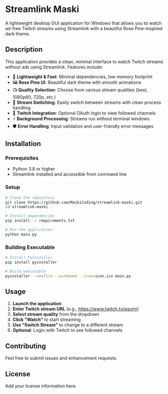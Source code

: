 # Streamlink Maski

A lightweight desktop GUI application for Windows that allows you to watch ad-free Twitch streams using Streamlink with a beautiful Rose Pine-inspired dark theme.

## Description

This application provides a clean, minimal interface to watch Twitch streams without ads using Streamlink. Features include:

- 🎯 **Lightweight & Fast**: Minimal dependencies, low memory footprint
- 🖼️ **Rose Pine UI**: Beautiful dark theme with smooth animations
- 📺 **Quality Selection**: Choose from various stream qualities (best, 1080p60, 720p, etc.)
- 🔄 **Stream Switching**: Easily switch between streams with clean process handling
- 🔐 **Twitch Integration**: Optional OAuth login to view followed channels
- ⚡ **Background Processing**: Streams run without terminal windows
- 🛡️ **Error Handling**: Input validation and user-friendly error messages

## Installation

### Prerequisites
- Python 3.8 or higher
- Streamlink installed and accessible from command line

### Setup
```bash
# Clone the repository
git clone https://github.com/MaskiCoding/streamlink-maski.git
cd streamlink-maski

# Install dependencies
pip install -r requirements.txt

# Run the application
python main.py
```

### Building Executable
```bash
# Install PyInstaller
pip install pyinstaller

# Build executable
pyinstaller --onefile --windowed --icon=icon.ico main.py
```

## Usage

1. **Launch the application**
2. **Enter Twitch stream URL** (e.g., https://www.twitch.tv/agurin)
3. **Select stream quality** from the dropdown
4. **Click "Watch"** to start streaming
5. **Use "Switch Stream"** to change to a different stream
6. **Optional**: Login with Twitch to see followed channels

## Contributing

Feel free to submit issues and enhancement requests.

## License

Add your license information here.

